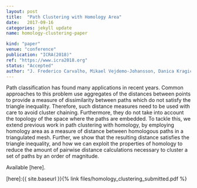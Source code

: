 ```yaml
---
layout: post
title:  "Path Clustering with Homology Area"
date:   2017-09-16
categories: jekyll update
name: homology-clustering-paper

kind: "paper"
venue: "conference"
publication: "ICRA(2018)"
ref: "https://www.icra2018.org"
status: "Accepted"
author: "J. Frederico Carvalho, Mikael Vejdemo-Johansson, Danica Kragic, Florian T. Pokorny"
---
```


Path classification has found many applications in recent years. Common approaches to this problem use aggregates of the distances between points to provide a measure of dissimilarity between paths which do not satisfy the triangle inequality. Therefore, such distance measures need to be used with care to avoid cluster chaining. Furthermore, they do not take into account the topology of the space where the paths are embedded. To tackle this, we extend previous work in path clustering with homology, by employing homology area as a measure of distance between homologous paths in a triangulated mesh. Further, we show that the resulting distance satisfies the triangle inequality, and how we can exploit the properties of homology to reduce the amount of pairwise distance calculations necessary to cluster a set of paths by an order of magnitude.

Available [here].

[here]:{{ site.baseurl }}{% link files/homology_clustering_submitted.pdf %}

